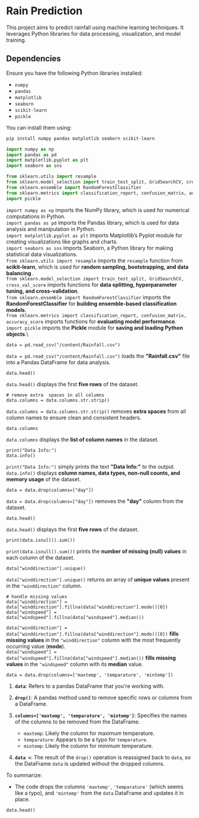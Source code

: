 # Rain Prediction

This project aims to predict rainfall using machine learning techniques. It leverages Python libraries for data processing, visualization, and model training.

## Dependencies

Ensure you have the following Python libraries installed:
- `numpy` 
- `pandas` 
- `matplotlib` 
- `seaborn` 
- `scikit-learn` 
- `pickle` 

You can install them using:
```bash
pip install numpy pandas matplotlib seaborn scikit-learn
```

```python
import numpy as np  
import pandas as pd  
import matplotlib.pyplot as plt  
import seaborn as sns  

from sklearn.utils import resample  
from sklearn.model_selection import train_test_split, GridSearchCV, cross_val_score  
from sklearn.ensemble import RandomForestClassifier  
from sklearn.metrics import classification_report, confusion_matrix, accuracy_score  
import pickle  
```

`import numpy as np` imports the NumPy library, which is used for numerical computations in Python.\
`import pandas as pd` imports the Pandas library, which is used for data analysis and manipulation in Python.\
`import matplotlib.pyplot as plt` imports Matplotlib’s Pyplot module for creating visualizations like graphs and charts.\
`import seaborn as sns` imports Seaborn, a Python library for making statistical data visualizations.\
`from sklearn.utils import resample` imports the `resample` function from **scikit-learn**, which is used for **random sampling, bootstrapping, and data balancing** .\
`from sklearn.model_selection import train_test_split, GridSearchCV, cross_val_score` imports functions for **data splitting, hyperparameter tuning, and cross-validation**.\
`from sklearn.ensemble import RandomForestClassifier` imports the **RandomForestClassifier** for **building ensemble-based classification models**.\
`from sklearn.metrics import classification_report, confusion_matrix, accuracy_score` imports functions for **evaluating model performance**.\
`import pickle` imports the **Pickle** module for **saving and loading Python objects**.\

```
data = pd.read_csv("/content/Rainfall.csv")
```
`data = pd.read_csv("/content/Rainfall.csv")` loads the **"Rainfall.csv"** file into a Pandas DataFrame for data analysis.

```
data.head()
```
`data.head()` displays the first **five rows** of the dataset.

```
# remove extra  spaces in all columns
data.columns = data.columns.str.strip()
```
`data.columns = data.columns.str.strip()` removes **extra spaces** from all column names to ensure clean and consistent headers.


```
data.columns
```
`data.columns` displays the **list of column names** in the dataset.

```
print("Data Info:")
data.info()
```
`print("Data Info:")` simply prints the text **"Data Info:"** to the output.\
`data.info()` displays **column names, data types, non-null counts, and memory usage** of the dataset.

```
data = data.drop(columns=["day"])
```
`data = data.drop(columns=["day"])` removes the **"day"** column from the dataset.

```
data.head()
```
`data.head()` displays the first **five rows** of the dataset.

```
print(data.isnull().sum())
```
`print(data.isnull().sum())` prints the **number of missing (null) values** in each column of the dataset.

```
data["winddirection"].unique()
```
`data["winddirection"].unique()` returns an array of **unique values** present in the `"winddirection"` column.

```
# handle missing values
data["winddirection"] = data["winddirection"].fillna(data["winddirection"].mode()[0])
data["windspeed"] = data["windspeed"].fillna(data["windspeed"].median())
```
`data["winddirection"] = data["winddirection"].fillna(data["winddirection"].mode()[0])` **fills missing values** in the `"winddirection"` column with the most frequently occurring value (**mode**).\
`data["windspeed"] = data["windspeed"].fillna(data["windspeed"].median())` **fills missing values** in the `"windspeed"` column with its **median** value.


<!-- Rishana paste your code after this comment -->


```
data = data.drop(columns=['maxtemp', 'temparature', 'mintemp'])
```

1. **`data`**: Refers to a pandas DataFrame that you're working with.
   
2. **`drop()`**: A pandas method used to remove specific rows or columns from a DataFrame.

3. **`columns=['maxtemp', 'temparature', 'mintemp']`**: Specifies the names of the columns to be removed from the DataFrame. 
   - `maxtemp`: Likely the column for maximum temperature.
   - `temparature`: Appears to be a typo for `temperature`.
   - `mintemp`: Likely the column for minimum temperature.

4. **`data =`**: The result of the `drop()` operation is reassigned back to `data`, so the DataFrame `data` is updated without the dropped columns.

To summarize:
- The code drops the columns `'maxtemp'`, `'temparature'` (which seems like a typo), and `'mintemp'` from the `data` DataFrame and updates it in place.

```
data.head()
```